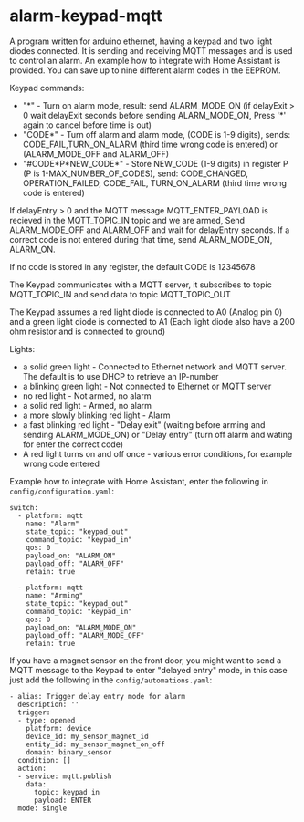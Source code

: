 # alarm-keypad-mqtt
A program written for arduino ethernet, having a keypad and two light diodes connected. It is sending and receiving MQTT messages and is used to control an alarm. An example how to integrate with Home Assistant is provided. You can save up to nine different alarm codes in the EEPROM.

Keypad commands:

* "\*" - Turn on alarm mode, result: send ALARM_MODE_ON (if delayExit > 0 wait delayExit seconds before sending ALARM_MODE_ON, Press '\*' again to cancel before time is out)
* "CODE\*" - Turn off alarm and alarm mode, (CODE is 1-9 digits), sends: CODE_FAIL,TURN_ON_ALARM (third time wrong code is entered) or (ALARM_MODE_OFF and ALARM_OFF)
* "#CODE\*P\*NEW_CODE\*" - Store NEW_CODE (1-9 digits) in register P (P is 1-MAX_NUMBER_OF_CODES), send: CODE_CHANGED, OPERATION_FAILED, CODE_FAIL, TURN_ON_ALARM (third time wrong code is entered)

If delayEntry > 0 and the MQTT message MQTT_ENTER_PAYLOAD is recieved in the MQTT_TOPIC_IN topic and we are armed, Send ALARM_MODE_OFF and ALARM_OFF and wait for delayEntry seconds. If a correct code is not entered during that time, send ALARM_MODE_ON, ALARM_ON.

If no code is stored in any register, the default CODE is 12345678

The Keypad communicates with a MQTT server, it subscribes to topic MQTT_TOPIC_IN and send data to topic MQTT_TOPIC_OUT

The Keypad assumes a red light diode is connected to A0 (Analog pin 0) and a green light diode is connected to A1 (Each light diode also have a 200 ohm resistor and is connected to ground)

Lights:

* a solid green light - Connected to Ethernet network and MQTT server. The default is to use DHCP to retrieve an IP-number
* a blinking green light - Not connected to Ethernet or MQTT server
* no red light - Not armed, no alarm
* a solid red light - Armed, no alarm
* a more slowly blinking red light - Alarm
* a fast blinking red light - "Delay exit" (waiting before arming and sending ALARM_MODE_ON) or "Delay entry" (turn off alarm and wating for enter the correct code)
* A red light turns on and off once - various error conditions, for example wrong code entered

Example how to integrate with Home Assistant, enter the following in `config/configuration.yaml`:
```
switch:
  - platform: mqtt
    name: "Alarm"
    state_topic: "keypad_out"
    command_topic: "keypad_in"
    qos: 0
    payload_on: "ALARM_ON"
    payload_off: "ALARM_OFF"
    retain: true
    
  - platform: mqtt
    name: "Arming"
    state_topic: "keypad_out"
    command_topic: "keypad_in"
    qos: 0
    payload_on: "ALARM_MODE_ON"
    payload_off: "ALARM_MODE_OFF"
    retain: true
```

If you have a magnet sensor on the front door, you might want to send a MQTT message to the Keypad to enter "delayed entry" mode, in this case just add the following in the `config/automations.yaml`:
```
- alias: Trigger delay entry mode for alarm
  description: ''
  trigger:
  - type: opened
    platform: device
    device_id: my_sensor_magnet_id
    entity_id: my_sensor_magnet_on_off
    domain: binary_sensor
  condition: []
  action:
  - service: mqtt.publish
    data:
      topic: keypad_in
      payload: ENTER
  mode: single
```
